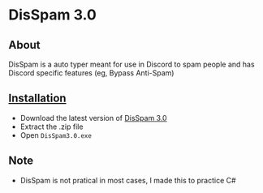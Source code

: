 # DisSpam 3.0
## About
DisSpam is a auto typer meant for use in Discord to spam people and has Discord specific features (eg, Bypass Anti-Spam)
## [Installation](#installation)
- Download the latest version of [DisSpam 3.0](https://github.com/techguytechtips/DisSpam-3.0/releases)
- Extract the .zip file
- Open ```DisSpam3.0.exe```
## Note
- DisSpam is not pratical in most cases, I made this to practice C#
